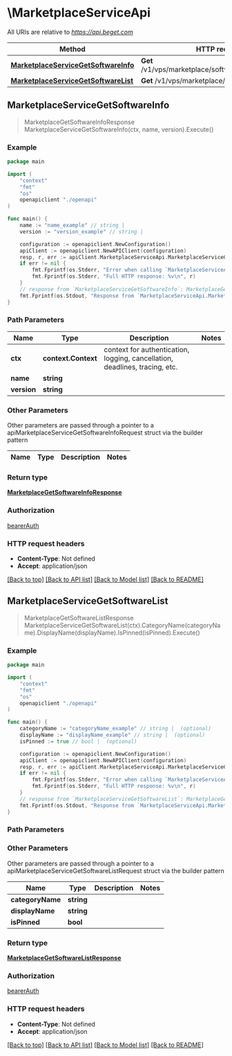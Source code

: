 # \MarketplaceServiceApi

All URIs are relative to *https://api.beget.com*

Method | HTTP request | Description
------------- | ------------- | -------------
[**MarketplaceServiceGetSoftwareInfo**](MarketplaceServiceApi.md#MarketplaceServiceGetSoftwareInfo) | **Get** /v1/vps/marketplace/software/{name}/{version} | 
[**MarketplaceServiceGetSoftwareList**](MarketplaceServiceApi.md#MarketplaceServiceGetSoftwareList) | **Get** /v1/vps/marketplace/software/list | 



## MarketplaceServiceGetSoftwareInfo

> MarketplaceGetSoftwareInfoResponse MarketplaceServiceGetSoftwareInfo(ctx, name, version).Execute()



### Example

```go
package main

import (
    "context"
    "fmt"
    "os"
    openapiclient "./openapi"
)

func main() {
    name := "name_example" // string | 
    version := "version_example" // string | 

    configuration := openapiclient.NewConfiguration()
    apiClient := openapiclient.NewAPIClient(configuration)
    resp, r, err := apiClient.MarketplaceServiceApi.MarketplaceServiceGetSoftwareInfo(context.Background(), name, version).Execute()
    if err != nil {
        fmt.Fprintf(os.Stderr, "Error when calling `MarketplaceServiceApi.MarketplaceServiceGetSoftwareInfo``: %v\n", err)
        fmt.Fprintf(os.Stderr, "Full HTTP response: %v\n", r)
    }
    // response from `MarketplaceServiceGetSoftwareInfo`: MarketplaceGetSoftwareInfoResponse
    fmt.Fprintf(os.Stdout, "Response from `MarketplaceServiceApi.MarketplaceServiceGetSoftwareInfo`: %v\n", resp)
}
```

### Path Parameters


Name | Type | Description  | Notes
------------- | ------------- | ------------- | -------------
**ctx** | **context.Context** | context for authentication, logging, cancellation, deadlines, tracing, etc.
**name** | **string** |  | 
**version** | **string** |  | 

### Other Parameters

Other parameters are passed through a pointer to a apiMarketplaceServiceGetSoftwareInfoRequest struct via the builder pattern


Name | Type | Description  | Notes
------------- | ------------- | ------------- | -------------



### Return type

[**MarketplaceGetSoftwareInfoResponse**](MarketplaceGetSoftwareInfoResponse.md)

### Authorization

[bearerAuth](../README.md#bearerAuth)

### HTTP request headers

- **Content-Type**: Not defined
- **Accept**: application/json

[[Back to top]](#) [[Back to API list]](../README.md#documentation-for-api-endpoints)
[[Back to Model list]](../README.md#documentation-for-models)
[[Back to README]](../README.md)


## MarketplaceServiceGetSoftwareList

> MarketplaceGetSoftwareListResponse MarketplaceServiceGetSoftwareList(ctx).CategoryName(categoryName).DisplayName(displayName).IsPinned(isPinned).Execute()



### Example

```go
package main

import (
    "context"
    "fmt"
    "os"
    openapiclient "./openapi"
)

func main() {
    categoryName := "categoryName_example" // string |  (optional)
    displayName := "displayName_example" // string |  (optional)
    isPinned := true // bool |  (optional)

    configuration := openapiclient.NewConfiguration()
    apiClient := openapiclient.NewAPIClient(configuration)
    resp, r, err := apiClient.MarketplaceServiceApi.MarketplaceServiceGetSoftwareList(context.Background()).CategoryName(categoryName).DisplayName(displayName).IsPinned(isPinned).Execute()
    if err != nil {
        fmt.Fprintf(os.Stderr, "Error when calling `MarketplaceServiceApi.MarketplaceServiceGetSoftwareList``: %v\n", err)
        fmt.Fprintf(os.Stderr, "Full HTTP response: %v\n", r)
    }
    // response from `MarketplaceServiceGetSoftwareList`: MarketplaceGetSoftwareListResponse
    fmt.Fprintf(os.Stdout, "Response from `MarketplaceServiceApi.MarketplaceServiceGetSoftwareList`: %v\n", resp)
}
```

### Path Parameters



### Other Parameters

Other parameters are passed through a pointer to a apiMarketplaceServiceGetSoftwareListRequest struct via the builder pattern


Name | Type | Description  | Notes
------------- | ------------- | ------------- | -------------
 **categoryName** | **string** |  | 
 **displayName** | **string** |  | 
 **isPinned** | **bool** |  | 

### Return type

[**MarketplaceGetSoftwareListResponse**](MarketplaceGetSoftwareListResponse.md)

### Authorization

[bearerAuth](../README.md#bearerAuth)

### HTTP request headers

- **Content-Type**: Not defined
- **Accept**: application/json

[[Back to top]](#) [[Back to API list]](../README.md#documentation-for-api-endpoints)
[[Back to Model list]](../README.md#documentation-for-models)
[[Back to README]](../README.md)

